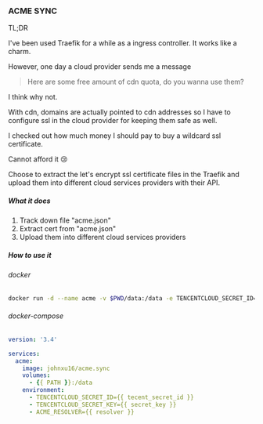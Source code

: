 ### ACME SYNC

TL;DR

I've been used Traefik for a while as a ingress controller. It works like a charm.

However, one day a cloud provider sends me a message

> Here are some free amount of cdn quota, do you wanna use them?

I think why not.

With cdn, domains are actually pointed to cdn addresses so I have to configure ssl in the cloud provider for keeping them safe as well.

I checked out how much money I should pay to buy a wildcard ssl certificate.

Cannot afford it 😢

Choose to extract the let's encrypt ssl certificate files in the Traefik and upload them into different cloud services providers with their API.

##### What it does

1. Track down file "acme.json"
2. Extract cert from "acme.json"
3. Upload them into different cloud services providers

##### How to use it

###### docker
```bash
docker run -d --name acme -v $PWD/data:/data -e TENCENTCLOUD_SECRET_ID=tecent_secret_id -e TENCENTCLOUD_SECRET_KEY=secret_key -e ACME_RESOLVER=resolver jx77/acme
```

###### docker-compose
```yaml
version: '3.4'

services:
  acme:
    image: johnxu16/acme.sync
    volumes:
      - {{ PATH }}:/data
    environment:
      - TENCENTCLOUD_SECRET_ID={{ tecent_secret_id }}
      - TENCENTCLOUD_SECRET_KEY={{ secret_key }}
      - ACME_RESOLVER={{ resolver }}
```
